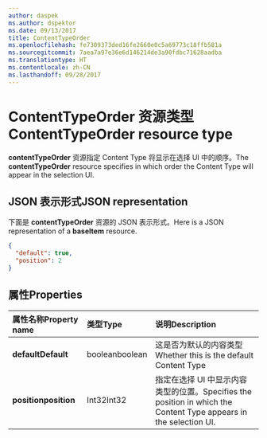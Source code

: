 ```yaml
---
author: daspek
ms.author: dspektor
ms.date: 09/13/2017
title: ContentTypeOrder
ms.openlocfilehash: fe7309373ded16fe2660e0c5a69773c18ffb581a
ms.sourcegitcommit: 7aea7a97e36e6d146214de3a90fdbc71628aadba
ms.translationtype: HT
ms.contentlocale: zh-CN
ms.lasthandoff: 09/28/2017
---
```

# <a name="contenttypeorder-resource-type"></a><span data-ttu-id="63815-102">ContentTypeOrder 资源类型</span><span class="sxs-lookup"><span data-stu-id="63815-102">ContentTypeOrder resource type</span></span>

<span data-ttu-id="63815-103">**contentTypeOrder** 资源指定 Content Type 将显示在选择 UI 中的顺序。</span><span class="sxs-lookup"><span data-stu-id="63815-103">The **contentTypeOrder** resource specifies in which order the Content Type will appear in the selection UI.</span></span>

## <a name="json-representation"></a><span data-ttu-id="63815-104">JSON 表示形式</span><span class="sxs-lookup"><span data-stu-id="63815-104">JSON representation</span></span>

<span data-ttu-id="63815-105">下面是 **contentTypeOrder** 资源的 JSON 表示形式。</span><span class="sxs-lookup"><span data-stu-id="63815-105">Here is a JSON representation of a **baseItem** resource.</span></span>
<!-- { "blockType": "resource", "@type": "microsoft.graph.contentTypeOrder", "@type.aka": "oneDrive.contentTypeOrderFacet" } -->

```json
{
  "default": true,
  "position": 2
}
```

## <a name="properties"></a><span data-ttu-id="63815-106">属性</span><span class="sxs-lookup"><span data-stu-id="63815-106">Properties</span></span>

| <span data-ttu-id="63815-107">属性名称</span><span class="sxs-lookup"><span data-stu-id="63815-107">Property name</span></span> | <span data-ttu-id="63815-108">类型</span><span class="sxs-lookup"><span data-stu-id="63815-108">Type</span></span>    | <span data-ttu-id="63815-109">说明</span><span class="sxs-lookup"><span data-stu-id="63815-109">Description</span></span>
|:--------------|:--------|:----------------------------------------------------
| <span data-ttu-id="63815-110">**default**</span><span class="sxs-lookup"><span data-stu-id="63815-110">**Default**</span></span>   | <span data-ttu-id="63815-111">boolean</span><span class="sxs-lookup"><span data-stu-id="63815-111">boolean</span></span> | <span data-ttu-id="63815-112">这是否为默认的内容类型</span><span class="sxs-lookup"><span data-stu-id="63815-112">Whether this is the default Content Type</span></span>
| <span data-ttu-id="63815-113">**position**</span><span class="sxs-lookup"><span data-stu-id="63815-113">**position**</span></span>  | <span data-ttu-id="63815-114">Int32</span><span class="sxs-lookup"><span data-stu-id="63815-114">Int32</span></span>   | <span data-ttu-id="63815-115">指定在选择 UI 中显示内容类型的位置。</span><span class="sxs-lookup"><span data-stu-id="63815-115">Specifies the position in which the Content Type appears in the selection UI.</span></span>

<!-- {
  "type": "#page.annotation",
  "description": "",
  "keywords": "",
  "section": "documentation",
  "tocPath": "Resources/ContentTypeOrder"
} -->
